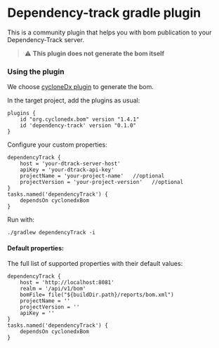 # Dependency-track gradle plugin

This is a community plugin that helps you with bom publication to your Dependency-Track server.

> :warning: **This plugin does not generate the bom itself**

### Using the plugin

We choose [cycloneDx plugin](https://github.com/CycloneDX/cyclonedx-gradle-plugin) to generate the bom.

In the target project, add the plugins as usual:
```
plugins {
    id "org.cyclonedx.bom" version "1.4.1"
    id 'dependency-track' version "0.1.0"
}
```

Configure your custom properties:

```
dependencyTrack {
    host = 'your-dtrack-server-host'
    apiKey = 'your-dtrack-api-key'
    projectName = 'your-project-name'   //optional
    projectVersion = 'your-project-version'   //optional
}
tasks.named('dependencyTrack') {
    dependsOn cyclonedxBom
}
```

Run with:
```
./gradlew dependencyTrack -i
```

#### Default properties:

The full list of supported properties with their default values:

```
dependencyTrack {
    host = 'http://localhost:8081'
    realm = '/api/v1/bom'
    bomFile= file("${buildDir.path}/reports/bom.xml")
    projectName = ''
    projectVersion = ''
    apiKey = ''
}
tasks.named('dependencyTrack') {
    dependsOn cyclonedxBom
}
```
